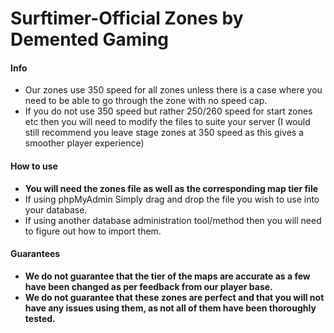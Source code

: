 # Surftimer-Official Zones by Demented Gaming

<h4> Info </h4>
<ul>
<li> Our zones use 350 speed for all zones unless there is a case where you need to be able to go through the zone with no speed cap.
<li> If you do not use 350 speed but rather 250/260 speed for start zones etc then you will need to modify the files to suite your server (I would still recommend you leave stage zones at 350 speed as this gives a smoother player experience)
</ul>

<h4> How to use </h4>
<ul>
<li> <b> You will need the zones file as well as the corresponding map tier file </b> 
<li> If using phpMyAdmin Simply drag and drop the file you wish to use into your database.
<li> If using another database administration tool/method then you will need to figure out how to import them.
</ul>

<pr>
<h4> Guarantees </h4>
<ul>
<li> <b>We do not guarantee that the tier of the maps are accurate as a few have been changed as per feedback from our player base.</b>
<li> <b>We do not guarantee that these zones are perfect and that you will not have any issues using them, as not all of them have been thoroughly tested.</b>
</ul>
</pr>
